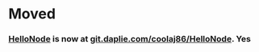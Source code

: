 # Moved
### [HelloNode](https://git.daplie.com/coolaj86/HelloNode) is now at [git.daplie.com/coolaj86/HelloNode](https://git.daplie.com/coolaj86/HelloNode). Yes
